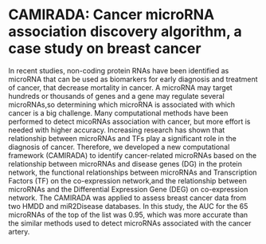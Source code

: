 # CAMIRADA: Cancer microRNA association discovery algorithm, a case study on breast cancer
In recent studies, non-coding protein RNAs have been identified as microRNA that can be used as biomarkers for early diagnosis and treatment of cancer, that decrease mortality in cancer. A microRNA may target hundreds or thousands of genes and a gene may regulate several microRNAs,so determining which microRNA is associated with which cancer is a big challenge. Many computational methods have been performed to detect micoRNAs association with cancer, but more effort is needed with higher accuracy. Increasing research has shown that relationship between microRNAs and TFs play a significant role in the diagnosis of cancer. Therefore, we developed a new computational framework (CAMIRADA) to identify cancer-related microRNAs based on the relationship between microRNAs and disease genes (DG) in the protein network, the functional relationships between
microRNAs and Transcription Factors (TF) on the co-expression network,and the relationship between microRNAs and the Differential Expression Gene (DEG) on co-expression network. The CAMIRADA was applied to assess breast cancer data from two HMDD and miR2Disease databases. In this study, the AUC for the 65 microRNAs of the top of the list was 0.95,
which was more accurate than the similar methods used to detect microRNAs associated with the cancer artery.
